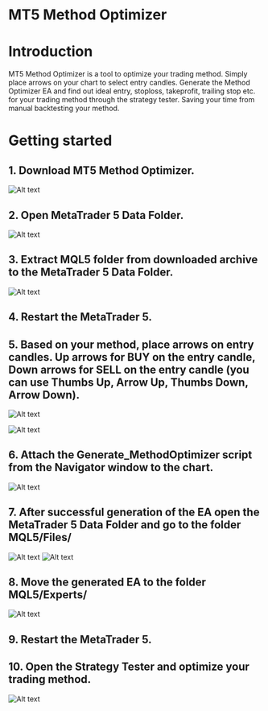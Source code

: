 # MT5 Method Optimizer

# Introduction

MT5 Method Optimizer is a tool to optimize your trading method. Simply place arrows on your chart to select entry candles.
Generate the Method Optimizer EA and find out ideal entry, stoploss, takeprofit, trailing stop etc. for your trading method through the strategy tester.
Saving your time from manual backtesting your method.

# Getting started

## 1. Download MT5 Method Optimizer.

![Alt text](docs/Step1.png?raw=true)

## 2. Open MetaTrader 5 Data Folder.

![Alt text](docs/Step2.png?raw=true)

## 3. Extract MQL5 folder from downloaded archive to the MetaTrader 5 Data Folder.

![Alt text](docs/Step3.png?raw=true)

## 4. Restart the MetaTrader 5.

## 5. Based on your method, place arrows on entry candles. Up arrows for BUY on the entry candle, Down arrows for SELL on the entry candle (you can use Thumbs Up, Arrow Up, Thumbs Down, Arrow Down).

![Alt text](docs/Step5.png?raw=true)

![Alt text](docs/Step5-1.png?raw=true)

## 6. Attach the Generate_MethodOptimizer script from the Navigator window to the chart.

![Alt text](docs/Step6.png?raw=true)

## 7. After successful generation of the EA open the MetaTrader 5 Data Folder and go to the folder MQL5/Files/

![Alt text](docs/Step7.png?raw=true)
![Alt text](docs/Step7-1.png?raw=true)

## 8. Move the generated EA to the folder MQL5/Experts/

![Alt text](docs/Step8.png?raw=true)

## 9. Restart the MetaTrader 5.

## 10. Open the Strategy Tester and optimize your trading method.

![Alt text](docs/Step10.png?raw=true)
